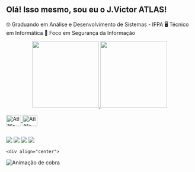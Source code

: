 ## Olá! Isso mesmo, sou eu o J.Victor ATLAS!
🤓 Graduando em Análise e Desenvolvimento de Sistemas - IFPA
🖥 Técnico em Informática
🧿 Foco em Segurança da Informação

<div align="center">
  <a href="https://github.com/jvictoratlas">
  <img height="180em" src="https://github-readme-stats.vercel.app/api?username=jvictoratlas&show_icons=true&theme=dark&include_all_commits=true&count_private=true"/>
  <img height="180em" src="https://github-readme-stats.vercel.app/api/top-langs/?username=jvictoratlas&layout=compact&langs_count=7&theme=dark"/>
</div>
  
  <div style="display: inline_block"><br>
  <img align="center" alt="Atlas-Python" height="30" width="40" src="https://raw.githubusercontent.com/devicons/devicon/master/icons/python/python-original .svg">
  <img align="center" alt="Atlas-Dart" height="30" width="40" src="https://raw.githubusercontent.com/devicons/devicon/master/icons/dart/dart-original .svg">
    
</div>
  
  ##
  <div>
  <a href="https://www.youtube.com/channel/UCZm6VrpyeB49yKXzeehahTw" target="_blank"><img src="https://img.shields.io/badge/YouTube-FF0000?style=for- the-badge&logo=youtube&logoColor=white" target="_blank"></a>
  <a href="https://www.instagram.com/joao_victor__j.v/" target="_blank"><img src="https://img.shields.io/badge/-Instagram-%23E4405F?style =for-the-badge&logo=instagram&logoColor=white" target="_blank"></a>
<a href="https://discord.gg/FajJuUpsJA" target="_blank"><img src="https://img.shields.io/badge/Discord-7289DA?style=for-the-badge&logo= discord&logoColor=white" target="_blank"></a>
  <a href="https://www.linkedin.com/in/jo%C3%A3o-victor-276a45162/" target="_blank"><img src="https://img.shields.io/badge /-LinkedIn-%230077B5?style=for-the-badge&logo=linkedin&logoColor=white" target="_blank"></a>
 
    <div align="center">
  
  ![Animação de cobra](https://github.com/jvictoratlas/jvictoratlas/blob/output/github-contribution-grid-snake.svg)
  
</div>
